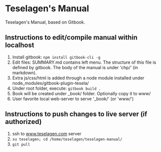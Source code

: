 Teselagen's Manual
==
Teselagen's Manual, based on Gitbook.

Instructions to edit/compile manual within localhost
--
1. Install gitbook: `npm install gitbook-cli -g`
2. Edit files: SUMMARY.md contains left menu. The structure of this file is defined by gitbook. The body of the manual is under 'chp/' (in markdown). 
3. Extra js/css/html is added through a node module installed under node_modules/gitbook-plugin-tesela/
4. Under root folder, execute: `gitbook build . `
5. Book will be created under _book/ folder. Optionally copy it to www/
6. User favorite local web-server to serve '_book/' (or 'www/')


Instructions to push changes to live server (if authorized)
--
1. ssh to www.teselagen.com server 
2. `su teselagen; cd /home/teselagen/teselagen-manual/`
3. `git pull`
